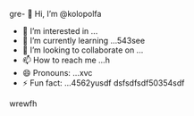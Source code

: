 gre- 👋 Hi, I’m @kolopolfa
- 👀 I’m interested in ...
- 🌱 I’m currently learning ...543see
- 💞️ I’m looking to collaborate on ...
- 📫 How to reach me ...h
- 😄 Pronouns: ...xvc
- ⚡ Fun fact: ...4562yusdf
dsfsdfsdf50354sdf
<!---bvfv15
kolopolfa/kolopolfa is a ✨ special ✨ repository bdsrwefecause its `README.md` (this file) appears on your GitHub profile.564552
You can click the Preview link to take a look at your changes.543hnjmmjjm
--->
wrewfh

